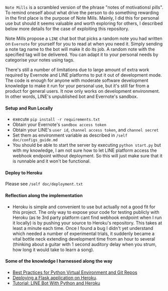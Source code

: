 `Note Mills` is a scrambled version of the phrase "notes of motivationsl pills". To remind oneself about what drive the person to do something rewarding in the first place is the purpose of Note Mills. Mainly, I did this for personal use but should it seems valuable and worth exploring for others, I described below more details for the case of exploiting this repository.

Note Mills propose a `LINE` chat bot that picks a random note you had written on `Evernote` for yourself for you to read at when you need it.
Simply sending a note tag name to the bot will make it do its job. A random note with the specified tag will be delivered.
You can adapt it to your personal needs by categorise your notes using tags.

There's still a number of limitations due to large amount of extra work required by Evernote and LINE platforms to put it out of development mode.
The code is enough for anyone with moderate software development knowledge to make it run for your personal use, but it's still far from a product for general users.
It now only works on development environment. In other words, LINE's unpublished bot and Evernote's sandbox.

#### Setup and Run Locally
- execute `pip install -r requirements.txt`
- Obtain your Evernote's `sandbox access token`
- Obtain your LINE's `user id`, `channel access token`, and `channel secret`
- Set them as environment variable as described in `/self doc/configs_guide.md`
- You should be able to start the server by executing `python start.py` but with my knowledge, I am not sure how to let LINE platform access the webhook endpoint without deployment. So this will just make sure that it is runnable and it won't be functional.

#### Deploy to Heroku
Please see `/self doc/deployment.txt`

#### Reflection along the implementation
- Heroku is simple and convenient to use but actually not a good fit for this project. The only way to expose your code for testing publicly with Heroku (as te 3rd party platform cant find webhook endpoint when I run it locally) is by pushing your source to Heroku's repository. This takes at least a minute each time. Once I found a bug I didn't yet understand which needed a number of experimental trials, it suddenly became a vital bottle neck extending development time from an hour to several (thinking about a guitar with 1 second auditory delay when you strum, how long it would take to learn a song).

#### Some of the knowledge I harnessed along the way
- [Best Practices for Python Virtual Environment and Git Repos](https://libzx.so/main/learning/2016/03/13/best-practice-for-virtualenv-and-git-repos.html)
- [Deploying a Flask application on Heroku](https://medium.com/@gitaumoses4/deploying-a-flask-application-on-heroku-e509e5c76524).
- [Tutorial: LINE Bot With Python and Heroku](https://medium.com/better-programming/line-bot-with-python-and-heroku-tutorial-e8c296f3816f)
